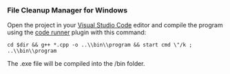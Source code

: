 ### File Cleanup Manager for Windows

Open the project in your [Visual Studio Code](https://code.visualstudio.com/) editor and compile the program using the [code runner](https://marketplace.visualstudio.com/items?itemName=formulahendry.code-runner) plugin with this command:

```
cd $dir && g++ *.cpp -o ..\\bin\\program && start cmd \"/k ; ..\\bin\\program
```

The .exe file will be compiled into the /bin folder.
